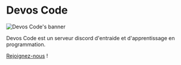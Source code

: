 # Devos Code

![Devos Code's banner](https://cdn.discordapp.com/banners/759432409400999967/450d7ed2fbaa16877392177ab84f95e1.png?size=4096)

Devos Code est un serveur discord d'entraide et d'apprentissage en programmation.

[Rejoignez-nous](https://discord.gg/devos-code-759432409400999967) !
